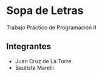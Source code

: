 # Sopa de Letras

Trabajo Práctico de Programación II

## Integrantes

- Juan Cruz de La Torre
- Bautista Marelli
